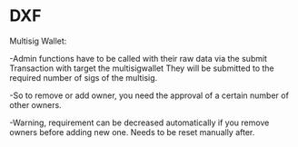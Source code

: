 # DXF



Multisig Wallet:

-Admin functions have to be called with their raw data via the submit Transaction with target the multisigwallet
They will be submitted to the required number of sigs of the multisig.

-So to remove or add owner, you need the approval of a certain number of other owners.

-Warning, requirement can be decreased automatically if you remove owners before adding new one.
Needs to be reset manually after.

